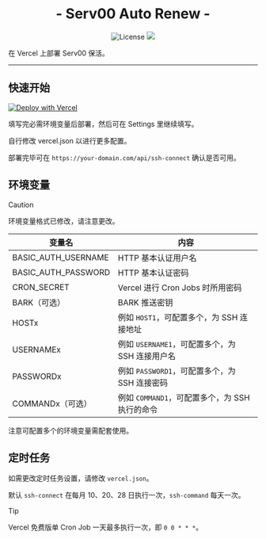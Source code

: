 <h1 align="center">- Serv00 Auto Renew -</h1>

<p align="center">
<img src="https://img.shields.io/github/license/amakerlife/serv00-auto-renew" alt="License" />
<img src="https://img.shields.io/github/last-commit/amakerlife/serv00-auto-renew">

在 Vercel 上部署 Serv00 保活。

---

## 快速开始

[![Deploy with Vercel](https://vercel.com/button)](https://vercel.com/new/clone?repository-url=https%3A%2F%2Fgithub.com%2Famakerlife%2Fserv00-auto-renew&env=BASIC_AUTH_USERNAME,BASIC_AUTH_PASSWORD,CRON_SECRET,HOST1,USERNAME1,PASSWORD1&project-name=serv00-auto-renew&repository-name=serv00-auto-renew)

填写完必需环境变量后部署，然后可在 Settings 里继续填写。

自行修改 vercel.json 以进行更多配置。

部署完毕可在 `https://your-domain.com/api/ssh-connect` 确认是否可用。

## 环境变量

> [!CAUTION]
> 环境变量格式已修改，请注意更改。


| 变量名              | 内容                                            |
| ------------------- | ----------------------------------------------- |
| BASIC_AUTH_USERNAME | HTTP 基本认证用户名                             |
| BASIC_AUTH_PASSWORD | HTTP 基本认证密码                               |
| CRON_SECRET         | Vercel 进行 Cron Jobs 时所用密码                |
| BARK（可选）        | BARK 推送密钥                                   |
| HOSTx               | 例如 `HOST1`，可配置多个，为 SSH 连接地址       |
| USERNAMEx           | 例如 `USERNAME1`，可配置多个，为 SSH 连接用户名 |
| PASSWORDx           | 例如 `PASSWORD1`，可配置多个，为 SSH 连接密码   |
| COMMANDx（可选）    | 例如 `COMMAND1`，可配置多个，为 SSH 执行的命令  |

注意可配置多个的环境变量需配套使用。

## 定时任务

如需更改定时任务设置，请修改 `vercel.json`。

默认 `ssh-connect` 在每月 10、20、28 日执行一次，`ssh-command` 每天一次。

> [!TIP]
> Vercel 免费版单 Cron Job 一天最多执行一次，即 `0 0 * * *`。
